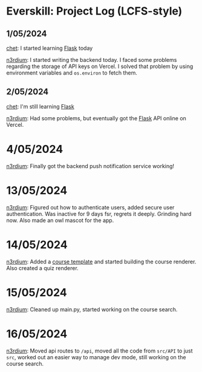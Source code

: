 # Everskill: Project Log (LCFS-style)

## 1/05/2024
[chet](https://github.com/chet-ag09): I started learning [Flask](https://flask.palletsprojects.com) today

[n3rdium](https://github.com/n3rdium): I started writing the backend today. I faced some problems regarding the storage of API keys on Vercel. I solved that problem by using environment variables and `os.environ` to fetch them.

## 2/05/2024
[chet](https://github.com/chet-ag09): I'm still learning [Flask](https://flask.palletsprojects.com)

[n3rdium](https://github.com/n3rdium): Had some problems, but eventually got the [Flask](https://flask.palletsprojects.com) API online on Vercel.

# 4/05/2024
[n3rdium](https://github.com/n3rdium): Finally got the backend push notification service working!

# 13/05/2024
[n3rdium](https://github.com/n3rdium): Figured out how to authenticate users, added secure user authentication. Was inactive for 9 days fsr, regrets it deeply. Grinding hard now. Also made an owl mascot for the app.

# 14/05/2024
[n3rdium](https://github.com/n3rdium): Added a [course template](https://github.com/N3RDIUM/everskill-course-template) and started building the course renderer. Also created a quiz renderer.

# 15/05/2024
[n3rdium](https://github.com/n3rdium): Cleaned up main.py, started working on the course search.

# 16/05/2024
[n3rdium](https://github.com/n3rdium): Moved api routes to `/api`, moved all the code from `src/API` to just `src`, worked out an easier way to manage dev mode, still working on the course search.
